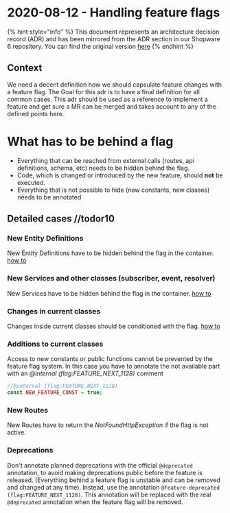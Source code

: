 # 2020-08-12 - Handling feature flags

{% hint style="info" %}
This document represents an architecture decision record (ADR) and has been mirrored from the ADR section in our Shopware 6 repository.
You can find the original version [here](https://github.com/shopware/platform/blob/trunk/adr/workflow/2020-08-19-handling-feature-flags.md)
{% endhint %}

## Context

We need a decent definition how we should capsulate feature changes with a feature flag. The Goal for this adr is to have a final definition for all common cases.
This adr should be used as a reference to implement a feature and get sure a MR can be merged and takes account to any of the defined points here.

# What has to be behind a flag
* Everything that can be reached from external calls (routes, api definitions, schema, etc) needs to be hidden behind the flag. 
* Code, which is changed or introduced by the new feature, should **not** be executed.
* Everything that is not possible to hide (new constants, new classes) needs to be annotated

## Detailed cases //todor10
### New Entity Definitions
New Entity Definitions have to be hidden behind the flag in the container. [how to](./../../60-references-internals/10-core/20-feature-flag-handling.md#using-flags-for-services)
### New Services and other classes (subscriber, event, resolver)
New Services have to be hidden behind the flag in the container. [how to](./../../60-references-internals/10-core/20-feature-flag-handling.md#using-flags-for-services)
### Changes in current classes
Changes inside current classes should be conditioned with the flag. [how to](./../../60-references-internals/10-core/20-feature-flag-handling.md#using-flags-in-methods)
### Additions to current classes
Access to new constants or public functions cannot be prevented by the feature flag system. In this case you have to annotate the not available part with an *@internal (flag:FEATURE_NEXT_1128)* comment
```php
//@internal (flag:FEATURE_NEXT_1128)
const NEW_FEATURE_CONST = true;
```
### New Routes
New Routes have to return the *NotFoundHttpException* if the flag is not active.

### Deprecations
Don't annotate planned deprecations with the official ```@deprecated``` annotation, to avoid making deprecations public before the feature is released. (Everything behind a feature flag is unstable and can be removed and changed at any time).
Instead, use the annotation ```@feature-deprecated (flag:FEATURE_NEXT_1128)```.
This annotation will be replaced with the real ```@deprecated``` annotation when the feature flag will be removed.
